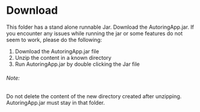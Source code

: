 # Download
This folder has a stand alone runnable Jar. Download the AutoringApp.jar. If you encounter any issues while running the jar or some features do not seem to work, please do the following: 
1.  Download the AutoringApp.jar file
2.  Unzip the content in a known directory
3.  Run AutoringApp.jar by double clicking the Jar file

###### Note:
Do not delete the content of the new directory created after unzipping. AutoringApp.jar must stay in that folder.
